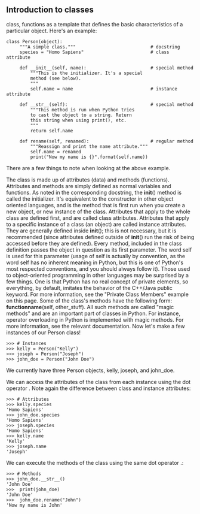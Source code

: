 
## Introduction to classes

 class, functions as a template that defines the basic characteristics of a particular object. Here's an example:
```
class Person(object):
     """A simple class."""                            # docstring
     species = "Homo Sapiens"                         # class attribute

     def __init__(self, name):                        # special method
         """This is the initializer. It's a special
         method (see below).
         """
         self.name = name                             # instance attribute

     def __str__(self):                               # special method
         """This method is run when Python tries 
         to cast the object to a string. Return 
         this string when using print(), etc.
         """
         return self.name

     def rename(self, renamed):                       # regular method
         """Reassign and print the name attribute."""
         self.name = renamed
         print("Now my name is {}".format(self.name))
```
There are a few things to note when looking at the above example.

The class is made up of attributes (data) and methods (functions).
Attributes and methods are simply defined as normal variables and functions.
As noted in the corresponding docstring, the __init__() method is called the initializer. It's equivalent to the constructor in other object oriented languages, and is the method that is first run when you create a new object, or new instance of the class.
Attributes that apply to the whole class are defined first, and are called class attributes.
Attributes that apply to a specific instance of a class (an object) are called instance attributes. They are generally defined inside __init__(); this is not necessary, but it is recommended (since attributes defined outside of __init__() run the risk of being accessed before they are defined).
Every method, included in the class definition passes the object in question as its first parameter. The word self is used for this parameter (usage of self is actually by convention, as the word self has no inherent meaning in Python, but this is one of Python's most respected conventions, and you should always follow it).
Those used to object-oriented programming in other languages may be surprised by a few things. One is that Python has no real concept of private elements, so everything, by default, imitates the behavior of the C++/Java public keyword. For more information, see the "Private Class Members" example on this page.
Some of the class's methods have the following form: __functionname__(self, other_stuff). All such methods are called "magic methods" and are an important part of classes in Python. For instance, operator overloading in Python is implemented with magic methods. For more information, see the relevant documentation.
Now let's make a few instances of our Person class!
```
>>> # Instances
>>> kelly = Person("Kelly")
>>> joseph = Person("Joseph")
>>> john_doe = Person("John Doe")
```
We currently have three Person objects, kelly, joseph, and john_doe.

We can access the attributes of the class from each instance using the dot operator . Note again the difference between class and instance attributes:
```
>>> # Attributes
>>> kelly.species
'Homo Sapiens'
>>> john_doe.species
'Homo Sapiens'
>>> joseph.species
'Homo Sapiens'
>>> kelly.name
'Kelly'
>>> joseph.name
'Joseph'
```
We can execute the methods of the class using the same dot operator .:
```
>>> # Methods
>>> john_doe.__str__()
'John Doe'
>>>  print(john_doe)
'John Doe'
>>>  john_doe.rename("John")
'Now my name is John'

```

 

